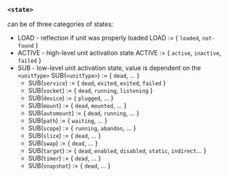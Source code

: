 ### `<state>`
can be of three categories of states:
+ LOAD - reflection if unit was properly loaded LOAD := { `loaded`, `not-found` }
+ ACTIVE - high-level unit activation state ACTIVE := { `active`, `inactive`, `failed` }
+ SUB - low-level unit activation state, value is dependent on the `<unitType>` SUB(`<unitType>`) := { `dead`, ... }
  + SUB(`service`)   := { `dead`, `exited`, `exited`, `failed` }
  + SUB(`socket`)    := { `dead`, `running`, `listening` }
  + SUB(`device`)    := { `plugged`, ... }
  + SUB(`mount`)     := { `dead`, `mounted`, ... }
  + SUB(`automount`) := { `dead`, `running`, ... }
  + SUB(`path`)      := { `waiting`, ... }
  + SUB(`scope`)     := { `running`, `abandon`, ... }
  + SUB(`slice`)     := { `dead`, ... }
  + SUB(`swap`)      := { `dead`, ... }
  + SUB(`target`)    := { `dead`, `enabled`, `disabled`, `static`, `indirect`... }
  + SUB(`timer`)     := { `dead`, ... }
  + SUB(`snapshot`)  := { `dead`, ... }
